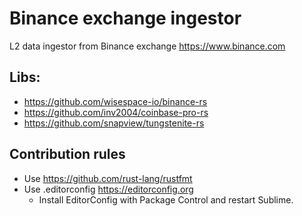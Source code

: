 # Binance exchange ingestor
L2 data ingestor from Binance exchange https://www.binance.com

## Libs:
* https://github.com/wisespace-io/binance-rs
* https://github.com/inv2004/coinbase-pro-rs
* https://github.com/snapview/tungstenite-rs

## Contribution rules
* Use https://github.com/rust-lang/rustfmt
* Use .editorconfig https://editorconfig.org
	* Install EditorConfig with Package Control and restart Sublime.

